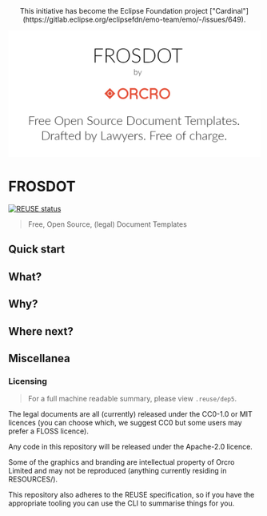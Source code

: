 <center> This initiative has become the Eclipse Foundation project ["Cardinal"](https://gitlab.eclipse.org/eclipsefdn/emo-team/emo/-/issues/649). </center>

![Frosdot image](RESOURCES/frosdot.png)

# FROSDOT

[![REUSE status](https://api.reuse.software/badge/github.com/galacticalex/frosdot)](https://api.reuse.software/info/github.com/galacticalex/frosdot)

> Free, Open Source, (legal) Document Templates

## Quick start

## What?

## Why?

## Where next?

## Miscellanea

### Licensing

> For a full machine readable summary, please view `.reuse/dep5`.

The legal documents are all (currently) released under the CC0-1.0 or MIT licences (you can choose which, we suggest CC0 but some users may prefer a FLOSS licence).

Any code in this repository will be released under the Apache-2.0 licence.

Some of the graphics and branding are intellectual property of Orcro Limited and may not be reproduced (anything currently residing in RESOURCES/).

This repository also adheres to the REUSE specification, so if you have the appropriate tooling you can use the CLI to summarise things for you.


